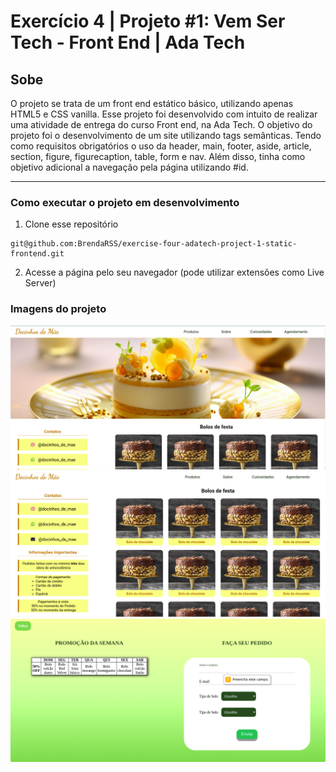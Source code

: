 # Exercício 4 | Projeto #1: Vem Ser Tech - Front End | Ada Tech

## Sobe

O projeto se trata de um front end estático básico, utilizando apenas HTML5 e CSS vanilla. Esse projeto foi desenvolvido com intuito de realizar uma atividade de entrega do curso Front end, na Ada Tech. O objetivo do projeto foi o desenvolvimento de um site utilizando tags semânticas. Tendo como requisitos obrigatórios o uso da header, main, footer, aside, article, section, figure, figurecaption, table, form e nav. Além disso, tinha como objetivo adicional a navegação pela página utilizando #id.

_____

### Como executar o projeto em desenvolvimento

1. Clone esse repositório 
```
git@github.com:BrendaRSS/exercise-four-adatech-project-1-static-frontend.git
```
2. Acesse a página pelo seu navegador (pode utilizar extensões como Live Server)

### Imagens do projeto
<div>
    <img src="assets/foto1.png"  alt="imagem do projeto"/>
    <img src="assets/foto2.png"  alt="imagem do projeto"/>
    <img src="assets/foto3.png"  alt="imagem do projeto"/>
</div>
